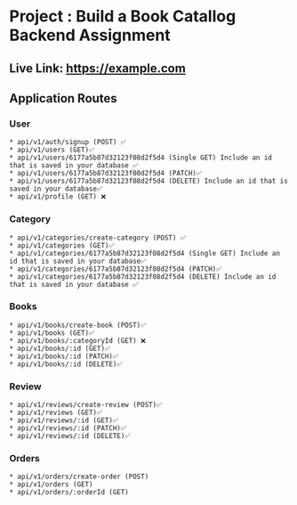 # Project : Build a Book Catallog Backend Assignment

## Live Link: <https://example.com>

## Application Routes

### User

    * api/v1/auth/signup (POST) ✅
    * api/v1/users (GET)✅
    * api/v1/users/6177a5b87d32123f08d2f5d4 (Single GET) Include an id that is saved in your database ✅
    * api/v1/users/6177a5b87d32123f08d2f5d4 (PATCH)✅
    * api/v1/users/6177a5b87d32123f08d2f5d4 (DELETE) Include an id that is saved in your database✅
    * api/v1/profile (GET) ❌

### Category

    * api/v1/categories/create-category (POST) ✅
    * api/v1/categories (GET)✅
    * api/v1/categories/6177a5b87d32123f08d2f5d4 (Single GET) Include an id that is saved in your database✅
    * api/v1/categories/6177a5b87d32123f08d2f5d4 (PATCH)✅
    * api/v1/categories/6177a5b87d32123f08d2f5d4 (DELETE) Include an id that is saved in your database ✅

### Books

    * api/v1/books/create-book (POST)✅
    * api/v1/books (GET)✅
    * api/v1/books/:categoryId (GET) ❌
    * api/v1/books/:id (GET)✅
    * api/v1/books/:id (PATCH)✅
    * api/v1/books/:id (DELETE)✅

### Review

    * api/v1/reviews/create-review (POST)✅
    * api/v1/reviews (GET)✅
    * api/v1/reviews/:id (GET)✅
    * api/v1/reviews/:id (PATCH)✅
    * api/v1/reviews/:id (DELETE)✅

### Orders

    * api/v1/orders/create-order (POST)
    * api/v1/orders (GET)
    * api/v1/orders/:orderId (GET)
